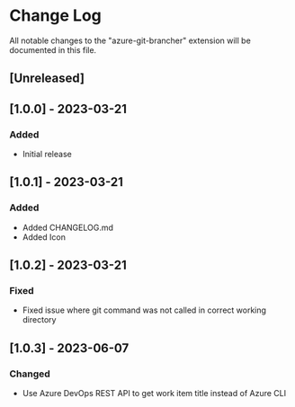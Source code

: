 # Change Log

All notable changes to the "azure-git-brancher" extension will be documented in this file.

## [Unreleased]

## [1.0.0] - 2023-03-21

### Added

- Initial release

## [1.0.1] - 2023-03-21

### Added

- Added CHANGELOG.md
- Added Icon

## [1.0.2] - 2023-03-21

### Fixed

- Fixed issue where git command was not called in correct working directory

## [1.0.3] - 2023-06-07

### Changed

- Use Azure DevOps REST API to get work item title instead of Azure CLI